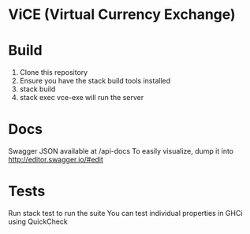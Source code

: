 # ViCE (Virtual Currency Exchange)

# Build 
1. Clone this repository 
2. Ensure you have the stack build tools installed
3. stack build 
4. stack exec vce-exe will run the server

# Docs 
Swagger JSON available at /api-docs
To easily visualize, dump it into http://editor.swagger.io/#edit

# Tests 
Run stack test to run the suite
You can test individual properties in GHCi using QuickCheck
